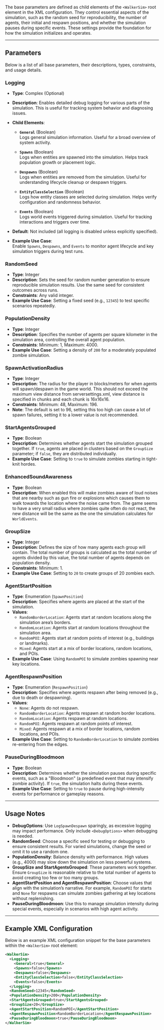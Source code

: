 The base parameters are defined as child elements of the `<WalkerSim>` root element in the XML configuration. They control essential aspects of the simulation, such as the random seed for reproducibility, the number of agents, their initial and respawn positions, and whether the simulation pauses during specific events. These settings provide the foundation for how the simulation initializes and operates.

---

## Parameters

Below is a list of all base parameters, their descriptions, types, constraints, and usage details.

### Logging

- **Type**: Complex (Optional)  
- **Description**: Enables detailed debug logging for various parts of the simulation. This is useful for tracking system behavior and diagnosing issues.

- **Child Elements**:

    - **`General`** (Boolean)  
      Logs general simulation information. Useful for a broad overview of system activity.

    - **`Spawns`** (Boolean)  
      Logs when entities are spawned into the simulation. Helps track population growth or placement logic.

    - **`Despawns`** (Boolean)  
      Logs when entities are removed from the simulation. Useful for understanding lifecycle cleanup or despawn triggers.

    - **`EntityClassSelection`** (Boolean)  
      Logs how entity classes are selected during simulation. Helps verify configuration and randomness behavior.

    - **`Events`** (Boolean)  
      Logs world events triggered during simulation. Useful for tracking interactions and triggers over time.

- **Default**: Not included (all logging is disabled unless explicitly specified).

- **Example Use Case**:  
  Enable `Spawns`, `Despawns`, and `Events` to monitor agent lifecycle and key simulation triggers during test runs.

### RandomSeed

- **Type**: Integer  
- **Description**: Sets the seed for random number generation to ensure reproducible simulation results. Use the same seed for consistent outcomes across runs.  
- **Constraints**: Any valid integer.  
- **Example Use Case**: Setting a fixed seed (e.g., `12345`) to test specific scenarios repeatedly.

### PopulationDensity

- **Type**: Integer
- **Description**: Specifies the number of agents per square kilometer in the simulation area, controlling the overall agent population.
- **Constraints**: Minimum: 1, Maximum: 4000.
- **Example Use Case**: Setting a density of `200` for a moderately populated zombie simulation.

### SpawnActivationRadius

- **Type**: Integer
- **Description**: The radius for the player in blocks/meters for when agents will spawn/despawn in the game world. This should not exceed the maximum view distance from serversettings.xml, view distance is specified in chunks and each chunk is 16x16x16.
- **Constraints**: Minimum: 48, Maximum: 196.
- **Note**: The default is set to 96, setting this too high can cause a lot of spawn failures, setting it to a lower value is not recommended. 

### StartAgentsGrouped

- **Type**: Boolean
- **Description**: Determines whether agents start the simulation grouped together. If `true`, agents are placed in clusters based on the `GroupSize` parameter; if `false`, they are distributed individually.
- **Example Use Case**: Setting to `true` to simulate zombies starting in tight-knit hordes.

### EnhancedSoundAwareness

- **Type**: Boolean
- **Description**: When enabled this will make zombies aware of loud noises that are nearby such as gun fire or explosions which causes them to walk towards
the location where the noise came from. The game seems to have a very small radius where zombies quite often do not react, the new distance will be the same as
the one the simulation calculates for `WorldEvents`.

### GroupSize

- **Type**: Integer
- **Description**: Defines the size of how many agents each group will contain. The total number of groups is calculated as the total number of agents divided by this value, the total number of agents depends on population density.
- **Constraints**: Minimum: 1.
- **Example Use Case**: Setting to `20` to create groups of 20 zombies each.

### AgentStartPosition

- **Type**: Enumeration (`SpawnPosition`)
- **Description**: Specifies where agents are placed at the start of the simulation.
- **Values**:
  - `RandomBorderLocation`: Agents start at random locations along the simulation area’s borders.
  - `RandomLocation`: Agents start at random locations throughout the simulation area.
  - `RandomPOI`: Agents start at random points of interest (e.g., buildings or landmarks).
  - `Mixed`: Agents start at a mix of border locations, random locations, and POIs.
- **Example Use Case**: Using `RandomPOI` to simulate zombies spawning near key locations.

### AgentRespawnPosition

- **Type**: Enumeration (`RespawnPosition`)
- **Description**: Specifies where agents respawn after being removed (e.g., due to death or despawning).
- **Values**:
  - `None`: Agents do not respawn.
  - `RandomBorderLocation`: Agents respawn at random border locations.
  - `RandomLocation`: Agents respawn at random locations.
  - `RandomPOI`: Agents respawn at random points of interest.
  - `Mixed`: Agents respawn at a mix of border locations, random locations, and POIs.
- **Example Use Case**: Setting to `RandomBorderLocation` to simulate zombies re-entering from the edges.

### PauseDuringBloodmoon

- **Type**: Boolean
- **Description**: Determines whether the simulation pauses during specific events, such as a "Bloodmoon" (a predefined event that may intensify zombie activity). If `true`, the simulation halts during these events.
- **Example Use Case**: Setting to `true` to pause during high-intensity events for performance or gameplay reasons.

---

## Usage Notes

- **DebugOptions**: Use `LogSpawnDespawn` sparingly, as excessive logging may impact performance. Only include `<DebugOptions>` when debugging is needed.
- **RandomSeed**: Choose a specific seed for testing or debugging to ensure consistent results. For varied simulations, change the seed or omit it to use a random one.
- **PopulationDensity**: Balance density with performance. High values (e.g., 4000) may slow down the simulation on less powerful systems.
- **GroupSize and StartAgentsGrouped**: These parameters work together. Ensure `GroupSize` is reasonable relative to the total number of agents to avoid creating too few or too many groups.
- **AgentStartPosition and AgentRespawnPosition**: Choose values that align with the simulation’s narrative. For example, `RandomPOI` for starts and `None` for respawns can simulate zombies gathering at key locations without replenishing.
- **PauseDuringBloodmoon**: Use this to manage simulation intensity during special events, especially in scenarios with high agent activity.

---

## Example XML Configuration

Below is an example XML configuration snippet for the base parameters within the `<WalkerSim>` root element:

```xml
<WalkerSim>
  <Logging>
    <General>true</General>
    <Spawns>false</Spawns>
    <Despawns>false</Despawns>
    <EntityClassSelection>false</EntityClassSelection>
    <Events>false</Events>
  </Logging>
  <RandomSeed>12345</RandomSeed>
  <PopulationDensity>200</PopulationDensity>
  <StartAgentsGrouped>true</StartAgentsGrouped>
  <GroupSize>20</GroupSize>
  <AgentStartPosition>RandomPOI</AgentStartPosition>
  <AgentRespawnPosition>RandomBorderLocation</AgentRespawnPosition>
  <PauseDuringBloodmoon>true</PauseDuringBloodmoon>
</WalkerSim>
```